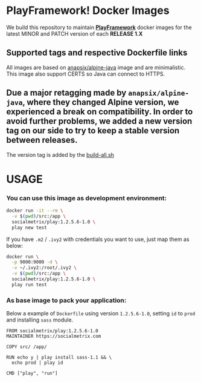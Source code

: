 # PlayFramework! Docker Images

We build this repository to maintain **[PlayFramework](https://www.playframework.com/download#older-versions)** docker images for the latest MINOR and PATCH version of each **RELEASE 1.X**

## Supported tags and respective Dockerfile links
All images are based on [anapsix/alpine-java](https://hub.docker.com/r/anapsix/alpine-java/) image and are minimalistic. This image also support CERTS so Java can connect to HTTPS.


## Due a major retagging made by `anapsix/alpine-java`, where they changed Alpine version, we experienced a break on compatibility. In order to avoid further problems, we added a new version tag on our side to try to keep a stable version between releases.

The version tag is added by the [build-all.sh](https://github.com/socialmetrix/docker-playframework/blob/master/build-all.sh#L11)


# USAGE

### You can use this image as development environment:

```bash
docker run -it --rm \
  -v $(pwd)/src:/app \
  socialmetrix/play:1.2.5.6-1.0 \
  play new test
```

If you have `.m2` / `.ivy2` with credentials you want to use, just map them as below:
```bash
docker run \
  -p 9000:9000 -d \
  -v ~/.ivy2:/root/.ivy2 \
  -v $(pwd)/src:/app \
  socialmetrix/play:1.2.5.6-1.0 \
  play run test
```

### As base image to pack your application:
Below a example of `Dockerfile` using version `1.2.5.6-1.0`, setting `id` to `prod` and installing `sass` module.

```
FROM socialmetrix/play:1.2.5.6-1.0
MAINTAINER https://socialmetrix.com

COPY src/ /app/

RUN echo y | play install sass-1.1 && \
  echo prod | play id

CMD ["play", "run"]
```
